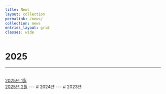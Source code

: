 ```yaml
---
title: News
layout: collection
permalink: /news/
collection: news
entries_layout: grid
classes: wide
---
```


# 2025
---
<br>
<a href="#" class="btn btn--success">2025년 1월</a>
<br>
<a href="#" class="btn btn--success">2025년 2월</a>
---
# 2024년
---
# 2023년
